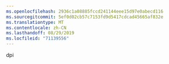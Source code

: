 ```yaml
---
ms.openlocfilehash: 2936c1a08885fccd241144eee15d97e0abecd116
ms.sourcegitcommit: 5ef0d02cb57c7153fd9d5417cdcad45665af832e
ms.translationtype: MT
ms.contentlocale: zh-CN
ms.lasthandoff: 08/29/2019
ms.locfileid: "71139556"
---
```

dpi